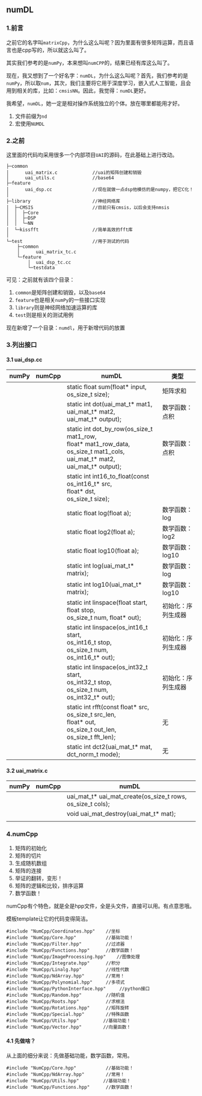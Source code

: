 ## numDL

### 1.前言

之前它的名字叫`matrixCpp`，为什么这么叫呢？因为里面有很多矩阵运算，而且语言也是cpp写的，所以就这么叫了。

其实我们参考的是`numPy`，本来想叫`numCPP`的，结果已经有库这么叫了。

现在，我又想到了一个好名字：`numDL`，为什么这么叫呢？首先，我们参考的是`numPy`，所以取`num`，其次，我们主要将它用于深度学习，嵌入式人工智能，且会用到相关的库，比如：`cmsisNN`。因此，我觉得：`numDL`更好。

我希望，`numDL`，她一定是相对操作系统独立的个体。放在哪里都能用才好。

1. 文件前缀为`nd`
2. 宏使用`NUMDL`



### 2.之前

这里面的代码均采用很多一个内部项目`UAI`的源码，在此基础上进行改动。

```
├─common
│      uai_matrix.c             //uai的矩阵创建和销毁
│      uai_utils.c              //base64
├─feature
│      uai_dsp.cc               //现在就做一点dsp他模仿的是numpy，把它C化！
│      
├─library                       //神经网络库
│  ├─CMSIS                      //目前只有cmsis，以后会支持nmsis
│  │  ├─Core
│  │  ├─DSP
│  │  └─NN
│  └─kissfft                    //简单高效的fft库
│
└─test                          //用于测试的代码
    ├─common
    │      uai_matrix_tc.c
    └─feature
        │  uai_dsp_tc.cc
        └─testdata
```

可见：之前就有该四个目录：

1. `common`是矩阵创建和销毁，以及`base64`
2. `feature`也是相关`numPy`的一些接口实现
3. `library`则是神经网络加速运算的库
4. `test`则是相关的测试用例

现在新增了一个目录：`numdl`，用于新增代码的放置

### 3.列出接口

#### 3.1 uai_dsp.cc

| numPy | numCpp | numDL                                                        | 类型               |
| ----- | ------ | ------------------------------------------------------------ | ------------------ |
|       |        | static float sum(float*     input, <br/>                            os_size_t size); | 矩阵求和           |
|       |        | static int dot(uai_mat_t* mat1, <br/>                       uai_mat_t* mat2, <br/>                       uai_mat_t* output); | 数学函数：点积     |
|       |        | static int dot_by_row(os_size_t mat1_row,<br/>                          float* mat1_row_data,<br/>                          os_size_t mat1_cols,<br/>                          uai_mat_t* mat2,<br/>                          uai_mat_t* output); | 数学函数：点积     |
|       |        | static int int16_to_float(const os_int16_t* src,<br/>                              float* dst,<br/>                              os_size_t size); |                    |
|       |        | static float log(float a);                                   | 数学函数：log      |
|       |        | static float log2(float a);                                  | 数学函数：log2     |
|       |        | static float log10(float a);                                 | 数学函数：log10    |
|       |        | static int log(uai_mat_t* matrix);                           | 数学函数：log      |
|       |        | static int log10(uai_mat_t* matrix);                         | 数学函数：log10    |
|       |        | static int linspace(float start, float stop, <br/>                               os_size_t num, float* out); | 初始化：序列生成器 |
|       |        | static int linspace(os_int16_t start,<br/>                        os_int16_t stop,<br/>                        os_size_t num,<br/>                        os_int16_t* out); | 初始化：序列生成器 |
|       |        | static int linspace(os_int32_t start,<br/>                        os_int32_t stop,<br/>                        os_size_t num,<br/>                        os_int32_t* out); | 初始化：序列生成器 |
|       |        | static int rfft(const float* src,<br/>                    os_size_t src_len,<br/>                    float* out,<br/>                    os_size_t out_len,<br/>                    os_size_t fft_len); | 无                 |
|       |        | static int dct2(uai_mat_t* mat, dct_norm_t mode);            | 无                 |

#### 3.2 uai_matrix.c

| numPy | numCpp | numDL                                                      |
| ----- | ------ | ---------------------------------------------------------- |
|       |        | uai_mat_t* uai_mat_create(os_size_t rows, os_size_t cols); |
|       |        | void uai_mat_destroy(uai_mat_t* mat);                      |
|       |        |                                                            |

### 4.numCpp

1. 矩阵的初始化
2. 矩阵的切片
3. 生成随机数组
4. 矩阵的连接
5. 举证的翻转，变形！
6. 矩阵的逻辑和比较，排序运算
7. 数学函数！

numCpp有个特色，就是全是hpp文件，全是头文件，直接可以用。有点意思哦。

模板template让它的代码变得简洁。

```
#include "NumCpp/Coordinates.hpp"    //坐标
#include "NumCpp/Core.hpp"           //基础功能！
#include "NumCpp/Filter.hpp"         //过滤器
#include "NumCpp/Functions.hpp"      //数学函数！
#include "NumCpp/ImageProcessing.hpp"    //图像处理
#include "NumCpp/Integrate.hpp"      //积分
#include "NumCpp/Linalg.hpp"         //线性代数
#include "NumCpp/NdArray.hpp"        //常用！
#include "NumCpp/Polynomial.hpp"     //多项式
#include "NumCpp/PythonInterface.hpp"     //python接口
#include "NumCpp/Random.hpp"         //随机值
#include "NumCpp/Roots.hpp"          //求根法
#include "NumCpp/Rotations.hpp"      //矩阵旋转
#include "NumCpp/Special.hpp"        //特殊函数
#include "NumCpp/Utils.hpp"			//基础功能！
#include "NumCpp/Vector.hpp"        //向量函数！
```

#### 4.1 先做啥？

从上面的细分来说：先做基础功能，数学函数，常用。

```
#include "NumCpp/Core.hpp"           //基础功能！
#include "NumCpp/NdArray.hpp"        //常用！
#include "NumCpp/Utils.hpp"			//基础功能！
#include "NumCpp/Functions.hpp"      //数学函数！
```



































